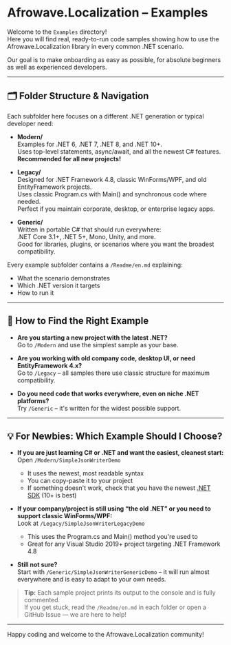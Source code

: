 # Afrowave.Localization – Examples

Welcome to the `Examples` directory!  
Here you will find real, ready-to-run code samples showing how to use the Afrowave.Localization library in every common .NET scenario.

Our goal is to make onboarding as easy as possible, for absolute beginners as well as experienced developers.

---

## 🗂 Folder Structure & Navigation

Each subfolder here focuses on a different .NET generation or typical developer need:

- **Modern/**  
  Examples for .NET 6, .NET 7, .NET 8, and .NET 10+.  
  Uses top-level statements, async/await, and all the newest C# features.  
  **Recommended for all new projects!**

- **Legacy/**  
  Designed for .NET Framework 4.8, classic WinForms/WPF, and old EntityFramework projects.  
  Uses classic Program.cs with Main() and synchronous code where needed.  
  Perfect if you maintain corporate, desktop, or enterprise legacy apps.

- **Generic/**  
  Written in portable C# that should run everywhere:  
  .NET Core 3.1+, .NET 5+, Mono, Unity, and more.  
  Good for libraries, plugins, or scenarios where you want the broadest compatibility.

Every example subfolder contains a `/Readme/en.md` explaining:
- What the scenario demonstrates
- Which .NET version it targets
- How to run it

---

## 🔎 How to Find the Right Example

- **Are you starting a new project with the latest .NET?**  
  Go to `/Modern` and use the simplest sample as your base.

- **Are you working with old company code, desktop UI, or need EntityFramework 4.x?**  
  Go to `/Legacy` – all samples there use classic structure for maximum compatibility.

- **Do you need code that works everywhere, even on niche .NET platforms?**  
  Try `/Generic` – it's written for the widest possible support.

---

## 💡 For Newbies: Which Example Should I Choose?

- **If you are just learning C# or .NET and want the easiest, cleanest start:**  
  Open `/Modern/SimpleJsonWriterDemo`  
  - It uses the newest, most readable syntax  
  - You can copy-paste it to your project  
  - If something doesn't work, check that you have the newest [.NET SDK](https://dotnet.microsoft.com/en-us/download) (10+ is best)

- **If your company/project is still using “the old .NET” or you need to support classic WinForms/WPF:**  
  Look at `/Legacy/SimpleJsonWriterLegacyDemo`  
  - This uses the Program.cs and Main() method you're used to  
  - Great for any Visual Studio 2019+ project targeting .NET Framework 4.8

- **Still not sure?**  
  Start with `/Generic/SimpleJsonWriterGenericDemo` – it will run almost everywhere and is easy to adapt to your own needs.

> **Tip:** Each sample project prints its output to the console and is fully commented.  
> If you get stuck, read the `/Readme/en.md` in each folder or open a GitHub Issue — we are here to help!

---

Happy coding and welcome to the Afrowave.Localization community!  
